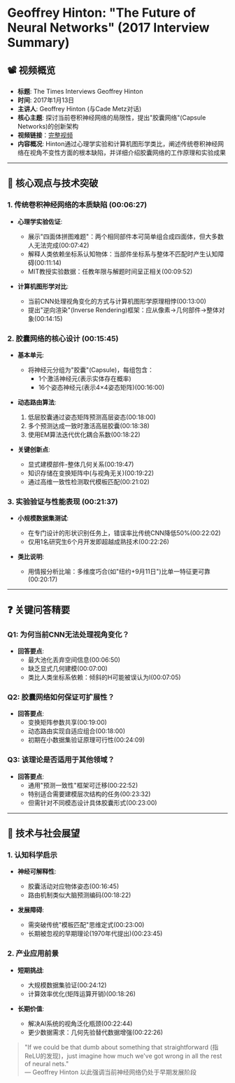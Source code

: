 # Geoffrey Hinton: "The Future of Neural Networks" (2017 Interview Summary)

## 📽️ 视频概览
- **标题**: The Times Interviews Geoffrey Hinton
- **时间**: 2017年1月13日
- **主讲人**: Geoffrey Hinton (与Cade Metz对话)
- **核心主题**: 探讨当前卷积神经网络的局限性，提出"胶囊网络"(Capsule Networks)的创新架构
- **视频链接**：[完整视频]([https://www.youtube.com/watch?v=XG-dwZMc7Ng](https://www.youtube.com/watch?v=ag9YIHlncbM))
- **内容概况**: Hinton通过心理学实验和计算机图形学类比，阐述传统卷积神经网络在视角不变性方面的根本缺陷，并详细介绍胶囊网络的工作原理和实验成果

---

## 🎯 核心观点与技术突破

### 1. **传统卷积神经网络的本质缺陷** (00:06:27)
- **心理学实验佐证**:
  - 展示"四面体拼图难题"：两个相同部件本可简单组合成四面体，但大多数人无法完成(00:07:42)
  - 解释人类依赖坐标系认知物体：当部件坐标系与整体不匹配时产生认知障碍(00:11:14)
  - MIT教授实验数据：任教年限与解题时间呈正相关(00:09:52)

- **计算机图形学对比**:
  - 当前CNN处理视角变化的方式与计算机图形学原理相悖(00:13:00)
  - 提出"逆向渲染"(Inverse Rendering)框架：应从像素→几何部件→整体对象(00:14:15)

### 2. **胶囊网络的核心设计** (00:15:45)
- **基本单元**:
  - 将神经元分组为"胶囊"(Capsule)，每组包含：
    - 1个激活神经元(表示实体存在概率)
    - 16个姿态神经元(表示4×4姿态矩阵)(00:16:00)

- **动态路由算法**:
  1. 低层胶囊通过姿态矩阵预测高层姿态(00:18:00)
  2. 多个预测达成一致时激活高层胶囊(00:18:38)
  3. 使用EM算法迭代优化耦合系数(00:18:22)

- **关键创新点**:
  - 显式建模部件-整体几何关系(00:19:47)
  - 知识存储在变换矩阵中(与视角无关)(00:19:22)
  - 通过高维一致性检测取代模板匹配(00:21:02)

### 3. **实验验证与性能表现** (00:21:37)
- **小规模数据集测试**:
  - 在专门设计的形状识别任务上，错误率比传统CNN降低50%(00:22:02)
  - 仅用1名研究生6个月开发即超越成熟技术(00:22:26)

- **类比说明**:
  - 用情报分析比喻：多维度巧合(如"纽约+9月11日")比单一特征更可靠(00:20:17)

---

## ❓ 关键问答精要

### Q1: 为何当前CNN无法处理视角变化？
- **回答要点**:
  - 最大池化丢弃空间信息(00:06:50)
  - 缺乏显式几何建模(00:07:00)
  - 类比人类坐标系依赖：倾斜的H可能被误认为I(00:07:05)

### Q2: 胶囊网络如何保证可扩展性？
- **回答要点**:
  - 变换矩阵参数共享(00:19:00)
  - 动态路由实现自适应组合(00:18:00)
  - 初期在小数据集验证原理可行性(00:24:09)

### Q3: 该理论是否适用于其他领域？
- **回答要点**:
  - 通用"预测一致性"框架可迁移(00:22:52)
  - 特别适合需要建模层次结构的任务(00:23:32)
  - 但需针对不同模态设计具体胶囊形式(00:23:00)

---

## 🔮 技术与社会展望

### 1. **认知科学启示**
- **神经可解释性**:
  - 胶囊活动对应物体姿态(00:16:45)
  - 路由机制类似大脑预测编码(00:18:22)

- **发展障碍**:
  - 需突破传统"模板匹配"思维定式(00:23:00)
  - 长期被忽视的早期理论(1970年代提出)(00:23:45)

### 2. **产业应用前景**
- **短期挑战**:
  - 大规模数据集验证(00:24:12)
  - 计算效率优化(矩阵运算开销)(00:18:26)

- **长期价值**:
  - 解决AI系统的视角泛化瓶颈(00:22:44)
  - 更少数据需求：几何先验替代数据增强(00:22:26)

> "If we could be that dumb about something that straightforward (指ReLU的发现)，just imagine how much we've got wrong in all the rest of neural nets."  
> — Geoffrey Hinton 以此强调当前神经网络仍处于早期发展阶段
